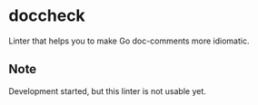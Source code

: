 # doccheck
Linter that helps you to make Go doc-comments more idiomatic.

## Note

Development started, but this linter is not usable yet.
